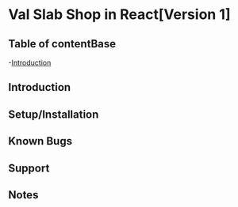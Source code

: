 # Val Slab Shop in React[Version 1]

## Table of contentBase
-[Introduction](#introduction)

## Introduction


## Setup/Installation

## Known Bugs

## Support

## Notes
